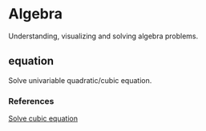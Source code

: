 # Algebra
Understanding, visualizing and solving algebra problems.
<br/>

## equation
Solve univariable quadratic/cubic equation.
<br/>
### References
[Solve cubic equation](https://zhuanlan.zhihu.com/p/469264196)